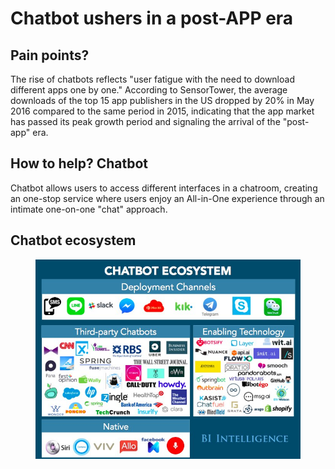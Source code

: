 # Chatbot ushers in a post-APP era

## Pain points?

The rise of chatbots reflects "user fatigue with the need to download different apps one by one." According to SensorTower, the average downloads of the top 15 app publishers in the US dropped by 20% in May 2016 compared to the same period in 2015, indicating that the app market has passed its peak growth period and signaling the arrival of the "post-app" era.

## How to help? Chatbot&#x20;

Chatbot allows users to access different interfaces in a chatroom, creating an one-stop service where users enjoy an All-in-One experience through an intimate one-on-one "chat" approach.&#x20;



## Chatbot ecosystem

<figure><img src=".gitbook/assets/chatbox ecosystem (1).jpg" alt=""><figcaption></figcaption></figure>
